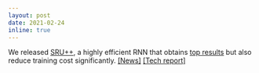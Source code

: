 ```yaml
---
layout: post
date: 2021-02-24
inline: true
---
```


We released [SRU++](https://github.com/asappresearch/sru), a highly efficient RNN that obtains [top results](https://paperswithcode.com/paper/when-attention-meets-fast-recurrence-training) but also reduce training cost significantly. [[News]](https://www.asapp.com/blog/reducing-the-high-cost-of-training-nlp-models-with-sru/) [[Tech report]](https://arxiv.org/pdf/2102.12459.pdf)
